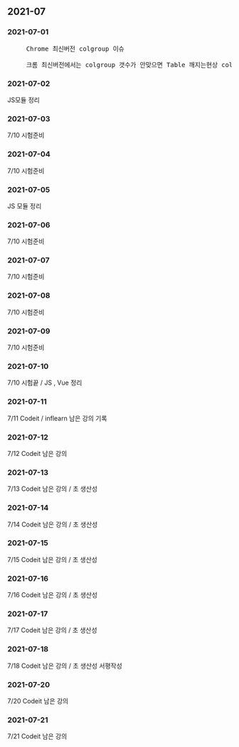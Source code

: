## 2021-07 

### 2021-07-01 
<pre>
     Chrome 최신버전 colgroup 이슈
     
     크롬 최신버전에서는 colgroup 갯수가 안맞으면 Table 깨지는현상 colgroup 갯수 맞춰줘야 정상적인 테이블모양을 볼수있다.
</pre>

### 2021-07-02 
JS모듈 정리

### 2021-07-03
7/10 시험준비 

### 2021-07-04
7/10 시험준비 

### 2021-07-05
JS 모듈 정리 

### 2021-07-06
7/10 시험준비 

### 2021-07-07
7/10 시험준비 

### 2021-07-08
7/10 시험준비 

### 2021-07-09
7/10 시험준비 

### 2021-07-10
7/10 시험끝 / JS , Vue 정리  

### 2021-07-11
7/11 Codeit / inflearn 남은 강의 기록  

### 2021-07-12
7/12 Codeit 남은 강의

### 2021-07-13
7/13 Codeit 남은 강의 / 초 생산성 

### 2021-07-14
7/14 Codeit 남은 강의 / 초 생산성  

### 2021-07-15
7/15 Codeit 남은 강의 / 초 생산성  

### 2021-07-16
7/16 Codeit 남은 강의 / 초 생산성  

### 2021-07-17
7/17 Codeit 남은 강의 / 초 생산성  

### 2021-07-18
7/18 Codeit 남은 강의 / 초 생산성 서평작성 

### 2021-07-20
7/20 Codeit 남은 강의 

### 2021-07-21
7/21 Codeit 남은 강의 

